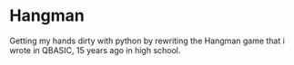 # Hangman
Getting my hands dirty with python by rewriting the Hangman game that i wrote in QBASIC, 15 years ago in high school. 
